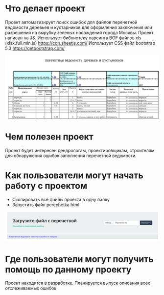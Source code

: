 
# Что делает проект

Проект автоматизирует поиск ошибок для файлов перечетной ведомости деревьев и кустарников для оформления
заключения или разрешения на вырубку зеленых насаждений города Москвы.
Проект написан на JS. 
Использует библиотеку парсинга BOF файлов xls (xlsx.full.min.js) 
https://cdn.sheetjs.com/
Использует CSS файл bootstrap 5.3
https://getbootstrap.com/
    
![Текст описания](resources/vedomost.jpg)
    
# Чем полезен проект
Проект будет интересен дендрологам, проектировщикам, строителям
для обнаружения ошибок заполнения перечетной ведомости.

# Как пользователи могут начать работу с проектом

- Скопировать все файлы проекта в одну папку
- Запустить файл perechetka.html

![Текст описания](resources/front.jpg) 

# Где пользователи могут получить помощь по данному проекту

Проект находится в разработке. Планируется выпуск описания всех отслеживаемых ошибок 

